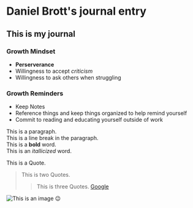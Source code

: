 # Daniel Brott's journal entry
## This is my journal

### Growth Mindset
- **Perserverance**
- Willingness to accept *criticism*
- Willingness to ask others when struggling

### Growth Reminders
- Keep Notes
- Reference things and keep things organized to help remind yourself
- Commit to reading and educating yourself outside of work


<p> This is a paragraph. <br> This is a line break in the paragraph.<br> This is a <strong> bold</strong> word.<br> This is an <em> itallicized </em> word.</p
  
 > This is a Quote.
  >> This is two Quotes.
  >>> This is three Quotes.
  >>> [Google](https://google.com/)
  
![This is an image](https://myoctocat.com/assets/images/base-octocat.svg)
  :wink:


